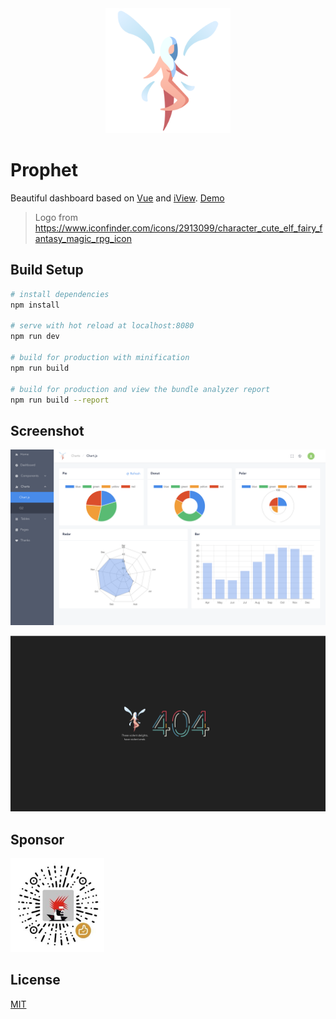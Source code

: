 <div align="center">
  <img width="200" src="./images/logo.png" />
</div>

# Prophet

Beautiful dashboard based on [Vue](https://vuejs.org/) and [iView](https://www.iviewui.com/). [Demo](https://syaning.github.io/prophet)

> Logo from https://www.iconfinder.com/icons/2913099/character_cute_elf_fairy_fantasy_magic_rpg_icon

## Build Setup

``` bash
# install dependencies
npm install

# serve with hot reload at localhost:8080
npm run dev

# build for production with minification
npm run build

# build for production and view the bundle analyzer report
npm run build --report
```

## Screenshot

![](./images/charts.png)

![](./images/404.png)

## Sponsor

<img width="150" src="./images/sponsor.jpeg" />

## License

[MIT](./LICENSE)
